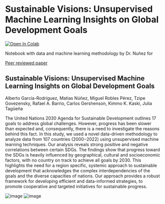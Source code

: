  # Sustainable Visions: Unsupervised Machine Learning Insights on Global Development Goals
 
 [![Open In Colab](https://colab.research.google.com/assets/colab-badge.svg)](https://colab.research.google.com/github/nunezmatias/SGD_machineLearning/blob/main/SusteinableVisions.ipynb)

 Notebook with data and machine learning  methodology by Dr. Nuñez for 
 

 
 [Peer reviewed paper](https://journals.plos.org/plosone/article?id=10.1371/journal.pone.0317412) 

## Sustainable Visions: Unsupervised Machine Learning Insights on Global Development Goals

Alberto García-Rodríguez, Matias Núñez, Miguel Robles Pérez, Tzipe Govezensky, Rafael A. Barrio, Carlos Gershenson, Kimmo K. Kaski, Julia Tagüeña

The United Nations 2030 Agenda for Sustainable Development outlines 17 goals to address global challenges. However, progress has been slower than expected and, consequently, there is a need to investigate the reasons behind this fact. In this study, we used a novel data-driven methodology to analyze data from 107 countries (2000−2022) using unsupervised machine learning techniques. Our analysis reveals strong positive and negative correlations between certain SDGs. The findings show that progress toward the SDGs is heavily influenced by geographical, cultural and socioeconomic factors, with no country on track to achieve all goals by 2030. This highlights the need for a region specific, systemic approach to sustainable development that acknowledges the complex interdependencies of the goals and the diverse capacities of nations. Our approach provides a robust framework for developing efficient and data-informed strategies, to promote cooperative and targeted initiatives for sustainable progress.


![image](https://github.com/user-attachments/assets/8f04da8c-59c2-44c1-8616-8616ecacc6ce)
![image](https://github.com/user-attachments/assets/4bde11d7-aa3b-4b6c-b550-d8c57fa45165)
